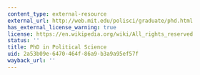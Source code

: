 ```yaml
---
content_type: external-resource
external_url: http://web.mit.edu/polisci/graduate/phd.html
has_external_license_warning: true
license: https://en.wikipedia.org/wiki/All_rights_reserved
status: ''
title: PhD in Political Science
uid: 2a53b09e-6470-464f-86a9-b3a9a95ef57f
wayback_url: ''
---
```

